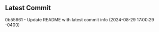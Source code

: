 
## Latest Commit
0b55661 - Update README with latest commit info (2024-08-29 17:00:29 -0400) <Yunxi-Zhou>
